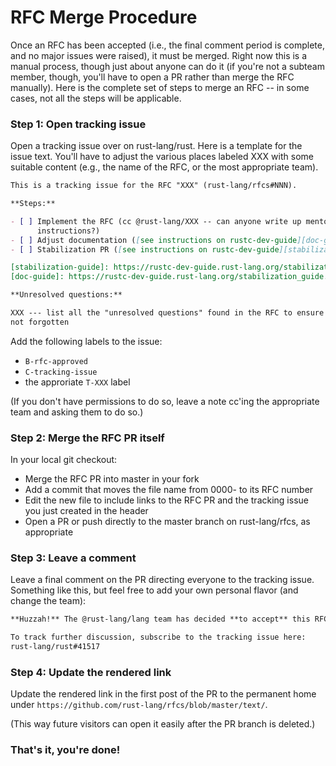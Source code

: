 # RFC Merge Procedure
Once an RFC has been accepted (i.e., the final comment period is complete, and
no major issues were raised), it must be merged. Right now this is a manual
process, though just about anyone can do it (if you're not a subteam member,
though, you'll have to open a PR rather than merge the RFC manually). Here is
the complete set of steps to merge an RFC -- in some cases, not all the steps
will be applicable.

### Step 1: Open tracking issue

Open a tracking issue over on rust-lang/rust. Here is a template for the issue
text. You'll have to adjust the various places labeled XXX with some suitable
content (e.g., the name of the RFC, or the most appropriate team).

```markdown
This is a tracking issue for the RFC "XXX" (rust-lang/rfcs#NNN).

**Steps:**

- [ ] Implement the RFC (cc @rust-lang/XXX -- can anyone write up mentoring
      instructions?)
- [ ] Adjust documentation ([see instructions on rustc-dev-guide][doc-guide])
- [ ] Stabilization PR ([see instructions on rustc-dev-guide][stabilization-guide])

[stabilization-guide]: https://rustc-dev-guide.rust-lang.org/stabilization_guide.html#stabilization-pr
[doc-guide]: https://rustc-dev-guide.rust-lang.org/stabilization_guide.html#documentation-prs

**Unresolved questions:**

XXX --- list all the "unresolved questions" found in the RFC to ensure they are
not forgotten
```

Add the following labels to the issue:

- `B-rfc-approved`
- `C-tracking-issue`
- the approriate `T-XXX` label

(If you don't have permissions to do so, leave a note cc'ing the appropriate
team and asking them to do so.)

### Step 2: Merge the RFC PR itself

In your local git checkout:

- Merge the RFC PR into master in your fork
- Add a commit that moves the file name from 0000- to its RFC number
- Edit the new file to include links to the RFC PR and the tracking issue you
  just created in the header
- Open a PR or push directly to the master branch on rust-lang/rfcs, as
  appropriate

### Step 3: Leave a comment

Leave a final comment on the PR directing everyone to the tracking issue.
Something like this, but feel free to add your own personal flavor (and change
the team):

```markdown
**Huzzah!** The @rust-lang/lang team has decided **to accept** this RFC.

To track further discussion, subscribe to the tracking issue here:
rust-lang/rust#41517
```

### Step 4: Update the rendered link

Update the rendered link in the first post of the PR to the permanent home under
`https://github.com/rust-lang/rfcs/blob/master/text/`.

(This way future visitors can open it easily after the PR branch is deleted.)

### That's it, you're done!

